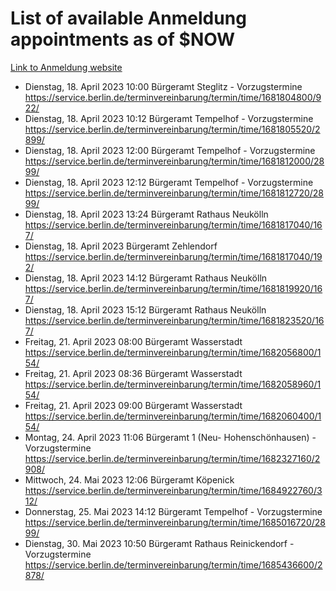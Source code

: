 # List of available Anmeldung appointments as of $NOW
[Link to Anmeldung website](https://service.berlin.de/terminvereinbarung/termin/tag.php?termin=1&anliegen[]=120686&dienstleisterlist=122210,122217,327316,122219,327312,122227,327314,122231,327346,122243,327348,122254,122252,329742,122260,329745,122262,329748,122271,327278,122273,327274,122277,327276,330436,122280,327294,122282,327290,122284,327292,122291,327270,122285,327266,122286,327264,122296,327268,150230,329760,122297,327286,122294,327284,122312,329763,122314,329775,122304,327330,122311,327334,122309,327332,317869,122281,327352,122279,329772,122283,122276,327324,122274,327326,122267,329766,122246,327318,122251,327320,122257,327322,122208,327298,122226,327300&herkunft=http%3A%2F%2Fservice.berlin.de%2Fdienstleistung%2F120686%2F)
- Dienstag, 18. April 2023 10:00 Bürgeramt Steglitz - Vorzugstermine https://service.berlin.de/terminvereinbarung/termin/time/1681804800/922/
- Dienstag, 18. April 2023 10:12 Bürgeramt Tempelhof - Vorzugstermine https://service.berlin.de/terminvereinbarung/termin/time/1681805520/2899/
- Dienstag, 18. April 2023 12:00 Bürgeramt Tempelhof - Vorzugstermine https://service.berlin.de/terminvereinbarung/termin/time/1681812000/2899/
- Dienstag, 18. April 2023 12:12 Bürgeramt Tempelhof - Vorzugstermine https://service.berlin.de/terminvereinbarung/termin/time/1681812720/2899/
- Dienstag, 18. April 2023 13:24 Bürgeramt Rathaus Neukölln https://service.berlin.de/terminvereinbarung/termin/time/1681817040/167/
- Dienstag, 18. April 2023  Bürgeramt Zehlendorf https://service.berlin.de/terminvereinbarung/termin/time/1681817040/192/
- Dienstag, 18. April 2023 14:12 Bürgeramt Rathaus Neukölln https://service.berlin.de/terminvereinbarung/termin/time/1681819920/167/
- Dienstag, 18. April 2023 15:12 Bürgeramt Rathaus Neukölln https://service.berlin.de/terminvereinbarung/termin/time/1681823520/167/
- Freitag, 21. April 2023 08:00 Bürgeramt Wasserstadt https://service.berlin.de/terminvereinbarung/termin/time/1682056800/154/
- Freitag, 21. April 2023 08:36 Bürgeramt Wasserstadt https://service.berlin.de/terminvereinbarung/termin/time/1682058960/154/
- Freitag, 21. April 2023 09:00 Bürgeramt Wasserstadt https://service.berlin.de/terminvereinbarung/termin/time/1682060400/154/
- Montag, 24. April 2023 11:06 Bürgeramt 1 (Neu- Hohenschönhausen) - Vorzugstermine https://service.berlin.de/terminvereinbarung/termin/time/1682327160/2908/
- Mittwoch, 24. Mai 2023 12:06 Bürgeramt Köpenick https://service.berlin.de/terminvereinbarung/termin/time/1684922760/312/
- Donnerstag, 25. Mai 2023 14:12 Bürgeramt Tempelhof - Vorzugstermine https://service.berlin.de/terminvereinbarung/termin/time/1685016720/2899/
- Dienstag, 30. Mai 2023 10:50 Bürgeramt Rathaus Reinickendorf - Vorzugstermine https://service.berlin.de/terminvereinbarung/termin/time/1685436600/2878/
